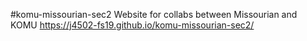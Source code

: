 #komu-missourian-sec2
Website for collabs between Missourian and KOMU
https://j4502-fs19.github.io/komu-missourian-sec2/
